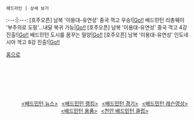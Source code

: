 	헤드라인 | 상세 보기 
:---:|:---:
[호주오픈] 남복 '이용대-유연성' 중국 꺽고 우승!|[Go!!](http://leechangyong.github.io/2015/05/31/Newspost1.html)
배드민턴 리총웨이 '부주의로 도핑'…내달 복귀 가능|[Go!!](http://leechangyong.github.io/2015/05/31/Newspost3.html)
[호주오픈] 남복 '이용대-유연성' 중국 꺽고 4강 진출!|[Go!!](http://leechangyong.github.io/2015/05/31/Newspost5.html)
배드민턴 도시를 꿈꾸는 밀양|[Go!!](http://leechangyong.github.io/2015/05/31/Newspost4.html)
[호주오픈] 남복 '이용대-유연성' 인도네시아 꺽고 8강 진출!|[Go!!](http://leechangyong.github.io/2015/05/31/Newspost2.html)


[홈으로](http://leechangyong.github.io)

<html>
  <head>
    <style>
      .nav{
        display:table;
        margin-left:auto;
        margin-right:auto;
      }
    </style>
    <title>배드민턴 블로그</title>
 </head>
 <body>
    <br><br><br><br><br>
    <center>
      <ul class="nav">
        <a href="http://leechangyong.github.io/2015/06/02/news.html" title="배드민턴 뉴스" target="_self" style="margin-left:10px"><배드민턴 뉴스></a>
        <a href="http://leechangyong.github.io/2015/06/02/rank.html" title="배드민턴 랭킹" target="_self" style="margin-left:10px"><배드민턴 랭킹></a>
        <a href="http://leechangyong.github.io/2015/06/02/game.html" title="배드민턴 경기" target="_self" style="margin-left:10px"><배드민턴 경기></a>
        <a href="http://leechangyong.github.io/2015/06/02/lesson.html" title="배드민턴 레슨영상" target="_self" style="margin-left:10px"><배드민턴 레슨영상></a>
        <a href="http://leechangyong.github.io/2015/06/02/Goods.html" title="배드민턴 용품" target="_self" style="margin-left:10px"><배드민턴 용품></a>
        <a href="http://leechangyong.github.io/2015/06/02/club.html"  title="천안 배드민턴 클럽" target="_self" style="margin-left:10px"><천안 배드민턴 클럽></a>
      </ul>
    </center>
  </body>
</html>



